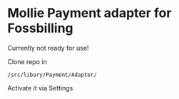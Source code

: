 # Mollie Payment adapter for Fossbilling

Currently not ready for use!

Clone repo in 
```
/src/libary/Payment/Adapter/
```

Activate it via Settings 

